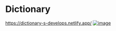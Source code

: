 # Dictionary
https://dictionary-s-develops.netlify.app/
<a href= "https://dictionary-s-develops.netlify.app/">![image](https://user-images.githubusercontent.com/112026180/215316550-1f4f0347-a44f-4043-b391-eb21aebae780.png)
</a>
